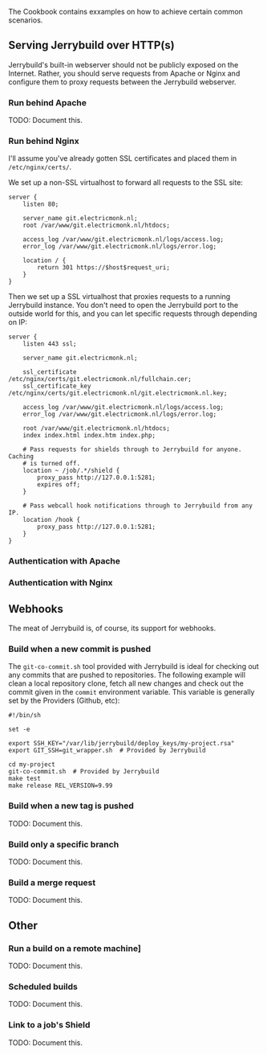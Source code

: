 The Cookbook contains exxamples on how to achieve certain common scenarios.

## Serving Jerrybuild over HTTP(s)

Jerrybuild's built-in webserver should not be publicly exposed on the
Internet. Rather, you should serve requests from Apache or Nginx and configure
them to proxy requests between the Jerrybuild webserver.

### Run behind Apache

TODO: Document this.

### Run behind Nginx

I'll assume you've already gotten SSL certificates and placed them in
`/etc/nginx/certs/`.

We set up a non-SSL virtualhost to forward all requests to the SSL site:

    server {
        listen 80;

        server_name git.electricmonk.nl;
        root /var/www/git.electricmonk.nl/htdocs;

        access_log /var/www/git.electricmonk.nl/logs/access.log;
        error_log /var/www/git.electricmonk.nl/logs/error.log;

        location / {
            return 301 https://$host$request_uri;
        }
    }

Then we set up a SSL virtualhost that proxies requests to a running Jerrybuild
instance. You don't need to open the Jerrybuild port to the outside world for
this, and you can let specific requests through depending on IP:

    server {
        listen 443 ssl;

        server_name git.electricmonk.nl;

        ssl_certificate /etc/nginx/certs/git.electricmonk.nl/fullchain.cer;
        ssl_certificate_key /etc/nginx/certs/git.electricmonk.nl/git.electricmonk.nl.key;

        access_log /var/www/git.electricmonk.nl/logs/access.log;
        error_log /var/www/git.electricmonk.nl/logs/error.log;

        root /var/www/git.electricmonk.nl/htdocs;
        index index.html index.htm index.php;

        # Pass requests for shields through to Jerrybuild for anyone. Caching
        # is turned off.
        location ~ /job/.*/shield {
            proxy_pass http://127.0.0.1:5281;
            expires off;
        }

        # Pass webcall hook notifications through to Jerrybuild from any IP.
        location /hook {
            proxy_pass http://127.0.0.1:5281;
        }
    }

### Authentication with Apache

### Authentication with Nginx

## Webhooks

The meat of Jerrybuild is, of course, its support for webhooks. 

### Build when a new commit is pushed

The `git-co-commit.sh` tool provided with Jerrybuild is ideal for checking out
any commits that are pushed to repositories. The following example will clean
a local repository clone, fetch all new changes and check out the commit given
in the `commit` environment variable. This variable is generally set by the
Providers (Github, etc):

    #!/bin/sh
    
    set -e
    
    export SSH_KEY="/var/lib/jerrybuild/deploy_keys/my-project.rsa"
    export GIT_SSH=git_wrapper.sh  # Provided by Jerrybuild
    
    cd my-project
    git-co-commit.sh  # Provided by Jerrybuild
    make test
    make release REL_VERSION=9.99

### Build when a new tag is pushed

TODO: Document this.

### Build only a specific branch

TODO: Document this.

### Build a merge request

TODO: Document this.

## Other

### Run a build on a remote machine]

TODO: Document this.

### Scheduled builds

TODO: Document this.

### Link to a job's Shield

TODO: Document this.
